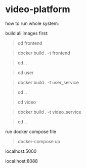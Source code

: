 # video-platform

how to run whole system: 

build all images first: 

> cd frontend

> docker build . -t frontend 

> cd ..

> cd user 

> docker build . -t user_service 

> cd ..

> cd video 

> docker build . -t video_service 

> cd ..

run docker compose file 

> docker-compose up 



localhost:5000

local:host:8088
